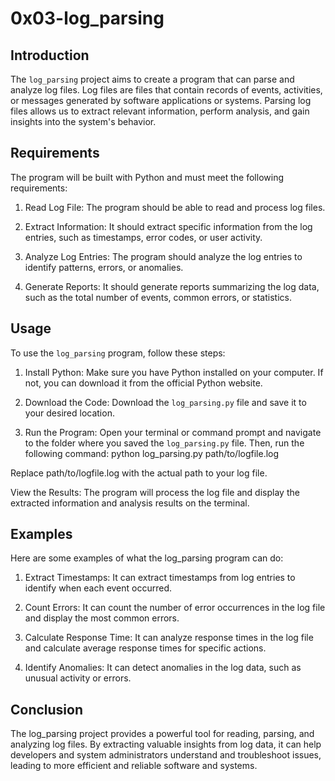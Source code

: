 # 0x03-log_parsing

## Introduction

The `log_parsing` project aims to create a program that can parse and analyze log files. Log files are files that contain records of events, activities, or messages generated by software applications or systems. Parsing log files allows us to extract relevant information, perform analysis, and gain insights into the system's behavior.

## Requirements

The program will be built with Python and must meet the following requirements:

1. Read Log File: The program should be able to read and process log files.

2. Extract Information: It should extract specific information from the log entries, such as timestamps, error codes, or user activity.

3. Analyze Log Entries: The program should analyze the log entries to identify patterns, errors, or anomalies.

4. Generate Reports: It should generate reports summarizing the log data, such as the total number of events, common errors, or statistics.

## Usage

To use the `log_parsing` program, follow these steps:

1. Install Python: Make sure you have Python installed on your computer. If not, you can download it from the official Python website.

2. Download the Code: Download the `log_parsing.py` file and save it to your desired location.

3. Run the Program: Open your terminal or command prompt and navigate to the folder where you saved the `log_parsing.py` file. Then, run the following command:
   python log_parsing.py path/to/logfile.log

 Replace path/to/logfile.log with the actual path to your log file.

View the Results: The program will process the log file and display the extracted information and analysis results on the terminal.
## Examples
Here are some examples of what the log_parsing program can do:

1. Extract Timestamps: It can extract timestamps from log entries to identify when each event occurred.

2. Count Errors: It can count the number of error occurrences in the log file and display the most common errors.

3. Calculate Response Time: It can analyze response times in the log file and calculate average response times for specific actions.

4. Identify Anomalies: It can detect anomalies in the log data, such as unusual activity or errors.

## Conclusion
The log_parsing project provides a powerful tool for reading, parsing, and analyzing log files. By extracting valuable insights from log data, it can help developers and system administrators understand and troubleshoot issues, leading to more efficient and reliable software and systems.
